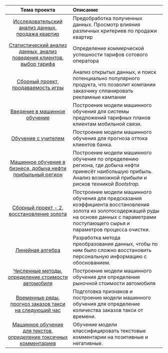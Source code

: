 | Тема проекта | Описание | 
| :----------------------: | :--------------------------------- | 
| [Исследовательский анализ данных, продажа квартир](https://github.com/mmrkl/-projects/blob/main/property.ipynb) | Предобработка полученных данных. Просмотр влияния различных критериев по продажи квартир|
| [Статистический анализ данных, анализ поведения клиентов, выбор тарифа](https://github.com/mmrkl/-projects/blob/main/statistic.ipynb) | Определение коммерческой успешности тарифов сотового оператора | 
| [Сборный проект, продаваемость игры](https://github.com/mmrkl/-projects/blob/main/pattern_of_a_successful_game.ipynb) | Анализ открытых данных, и поиск потенциально популярного продукта, что позволит компании заказчику спланировать рекламные кампании |
| [Введение в машинное обучение](https://github.com/mmrkl/-projects/blob/main/tariff_recommendation.ipynb) | Построение модели машинного обучения для системы предложений тарифных планов клиентам мобильной связи. | 
| [Обучение с учителем](https://github.com/mmrkl/-projects/blob/main/client_prediction.ipynb) | Построение модели машинного обучения для прогноза оттока клиентов банка.| 
| [Машинное обучение в бизнесе, добыча нефти прибыльный регион](https://github.com/mmrkl/-projects/blob/main/oil_place_prediction.ipynb) | Построение модели машинного обучения по определению региона, где добыча нефти принесёт наибольшую прибыль. Анализ возможной прибыли и рисков техникой *Bootstrap.* |
| [Сборный проект - 2, восстановление золота](https://github.com/mmrkl/-projects/blob/main/gold_recovery.ipynb) | Построение модели машинного обучения для предсказания коэффициента восстановления золота из золотосодержащей руды на основе данных с параметрами поступающего сырья и параметров процесса очистки. | 
| [Линейная алгебра](https://github.com/mmrkl/-projects/blob/main/data_protection.ipynb) | Разработка метода преобразования данных, чтобы по ним было сложно восстановить персональную информацию с обоснованием. | 
| [Численные методы, определение стоимости автомобиля](https://github.com/mmrkl/-projects/blob/main/cars_value.ipynb) | Построение модели машинного обучения для определения рыночной стоимости автомобиля |  
| [Временные ряды, прогноз заказов такси на следующий час](https://github.com/mmrkl/-projects/blob/main/taxi_time.ipynb) | Подготовка признаков и построение модели машинного обучения для определение количества заказов такси от времени. |
| [Машинное обучение для текстов, определение токсичных комментариев](https://github.com/mmrkl/-projects/blob/main/text_toxic.ipynb) | Обучение модели классифицировать текстовые комментарии на позитивные и негативные.|
